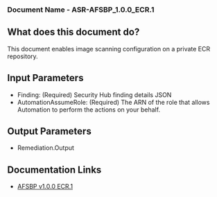### Document Name - ASR-AFSBP_1.0.0_ECR.1
 
## What does this document do?
This document enables image scanning configuration on a private ECR repository.
 
## Input Parameters
* Finding: (Required) Security Hub finding details JSON
* AutomationAssumeRole: (Required) The ARN of the role that allows Automation to perform the actions on your behalf.
 
## Output Parameters
* Remediation.Output
 
## Documentation Links
* [AFSBP v1.0.0 ECR.1](https://docs.aws.amazon.com/securityhub/latest/userguide/ecr-controls.html#ecr-1)